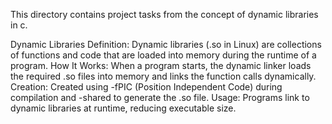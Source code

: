 This directory contains project tasks from the concept of dynamic libraries in c.


Dynamic Libraries
	Definition: Dynamic libraries (.so in Linux) are collections of functions and code that are loaded into memory during the runtime of a program.
	How It Works: When a program starts, the dynamic linker loads the required .so files into memory and links the function calls dynamically.
	Creation: Created using -fPIC (Position Independent Code) during compilation and -shared to generate the .so file.
	Usage: Programs link to dynamic libraries at runtime, reducing executable size.
